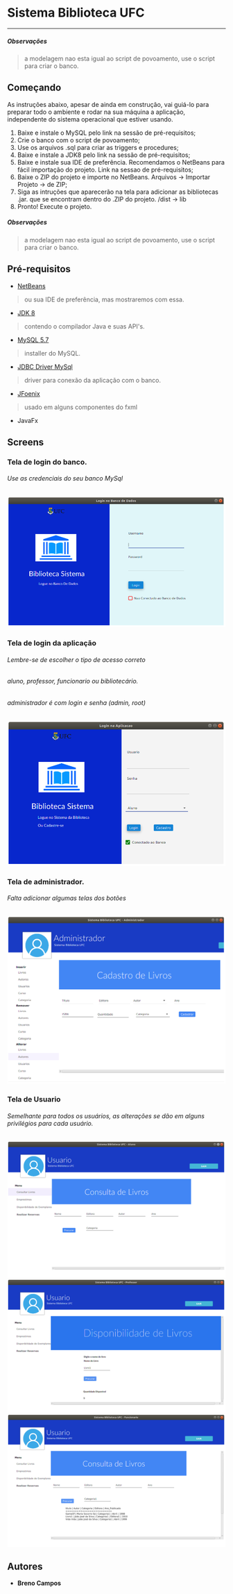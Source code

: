 # Sistema Biblioteca UFC
---

##### Observações
> a modelagem nao esta igual ao script de povoamento, use o script para criar o banco.

## Começando
As instruções abaixo, apesar de ainda em construção, vai guiá-lo para preparar todo o ambiente e rodar na sua máquina a aplicação, independente do sistema operacional que estiver usando.

1. Baixe e instale o MySQL pelo link na sessão de pré-requisitos; 
2. Crie o banco com o script de povoamento;
2. Use os arquivos .sql para criar as triggers e procedures;
3. Baixe e instale a JDK8 pelo link na sessão de pré-requisitos;
4. Baixe e instale sua IDE de preferência. Recomendamos o NetBeans para fácil importação do projeto. Link na sessao de pré-requisitos;
5. Baixe o ZIP do projeto e importe no NetBeans. Arquivos -> Importar Projeto -> de ZIP;
6. Siga as intruções que aparecerão na tela para adicionar as bibliotecas .jar. que se encontram dentro do .ZIP do projeto. /dist -> lib
7. Pronto! Execute o projeto.

##### Observações
> a modelagem nao esta igual ao script de povoamento, use o script para criar o banco.

## Pré-requisitos
* [NetBeans](https://netbeans.org/downloads/)
> ou sua IDE de preferência, mas mostraremos com essa.
* [JDK 8](https://www.oracle.com/technetwork/java/javase/downloads/jdk8-downloads-2133151.html)
> contendo o compilador Java e suas API's.
* [MySQL 5.7](https://dev.mysql.com/downloads/windows/installer/5.7.html)
> installer do MySQL.
* [JDBC Driver MySql](https://dev.mysql.com/downloads/connector/j/)
> driver para conexão da aplicação com o banco.
* [JFoenix](https://github.com/jfoenixadmin/JFoenix) 
> usado em alguns componentes do fxml

* JavaFx

## Screens

### Tela de login do banco.
###### Use as credenciais do seu banco MySql
![](loginBD.png)

### Tela de login da aplicação
###### Lembre-se de escolher o tipo de acesso correto
###### aluno, professor, funcionario ou bibliotecário.
###### administrador é com login e senha (admin, root)
![](loginSys.png)  


### Tela de administrador.
###### Falta adicionar algumas telas dos botões
![](admin.png)

### Tela de Usuario
###### Semelhante para todos os usuários, as alterações se dão em alguns privilégios para cada usuário.
![](user.png)
![](professor.png)
![](funcionario.png)

## Autores
* **Breno Campos**

<!-- talvez tenha que adicionar o FontAwesoneFX -->
